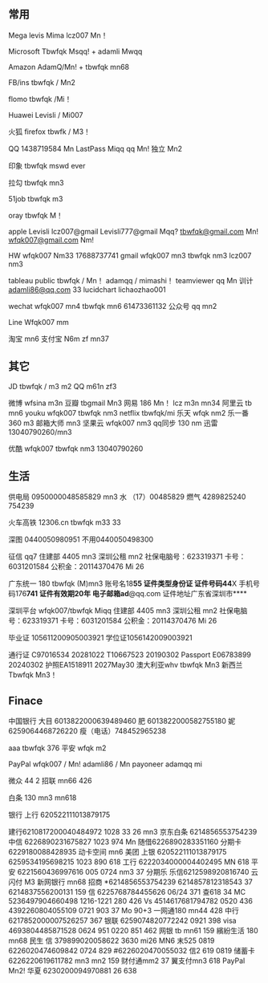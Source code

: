## 常用 

Mega
levis Mima
lcz007 Mn！

Microsoft
Tbwfqk Msqq! + adamli Mwqq

Amazon
AdamQ/Mn! + tbwfqk mn68

FB/ins
tbwfqk / Mn2

flomo
tbwfqk /Mi！

Huawei
Levisli / Mi007
 

火狐 firefox
tbwfk / M3！

QQ
1438719584 Mn
LastPass Miqq
qq Mn!
独立 Mn2

印象
tbwfqk mswd
ever

拉勾
tbwfqk mn3

51job
tbwfqk m3

oray
tbwfqk M！






apple 
Levisli lcz007@gmail
Levisli777@gmail
Mqq?
tbwfqk@gmail.com
Mn!
wfqk007@gmail.com
Nm!

HW
wfqk007 Nm33
17688737741
gmail
wfqk007 mn3
tbwfqk nm3
lcz007 nm3



tableau public
tbwfqk / Mn！
adamqq / mimashi！
teamviewer
qq Mn
训计
adamli86@qq.com 33
lucidchart
lichaozhao001


wechat
wfqk007 mn4
tbwfqk mn6
61473361132
公众号 qq mn2

Line
Wfqk007 mm

淘宝
mn6
支付宝
N6m
zf mn37



## 其它

JD
tbwfqk / m3 m2
QQ
m61n 
zf3

微博
wfsina
m3n
豆瓣
tbgmail
Mn3
网易
186 Mn！
lcz m3n
mn34
阿里云
tb mn6
youku
wfqk007 tbwfqk
nm3
netflix
tbwfqk/mi
乐天
wfqk nm2
乐一番
360
m3
邮箱大师
mn3
坚果云
wfqk007 nm3
qq同步
130 nm
迅雷
13040790260/mn3

优酷
wfqk007 tbwfqk
nm3
13040790260








##  生活



供电局 0950000048585829 mn3
水 （17）00485829
燃气 4289825240 754239



火车高铁
12306.cn
tbwfqk m33 33

深图 
0440050980951
不用0440050498300

征信 qq7
住建部 4405 mn3
深圳公租 mn2
社保电脑号：623319371
卡号：6031201584
公积金：20114370476
Mi 26

广东统一 180  tbwfqk (M)mn3
账号名18****55
证件类型身份证
证件号码44****X
手机号码176****741
证件有效期20年
电子邮箱ad****@qq.com
证件地址广东省深圳市****

深圳平台 wfqk007/tbwfqk Miqq
住建部
4405 mn3
深圳公租 mn2
社保电脑号：623319371
卡号：6031201584
公积金：20114370476
Mi 26



毕业证 105611200905003921
学位证1056142009003921



通行证
C97016534 20281022
T10667523 20190302
Passport
E06783899 20240302
护照EA1518911
2027May30
澳大利亚whv
tbwfqk
Mn3
新西兰
Tbwfqk
Mn3！





## Finace

中国银行
大目 6013822000639489460
肥 6013822000582755180
妮 6259064468726220
瘦（电话）748452965238



aaa 
tbwfqk 376
平安
wfqk m2

PayPal
wfqk007 / Mn!
adamli86 / Mn
payoneer
adamqq mi

微众
44 2
招联
mn66 426

白条 130 mn3 mn618

银行
上行
620522111013879175

建行6210817200040484972 1028
33
26
mn3
京东白条 6214856553754239
中信
6226890231675827 1023 974
Mn
随借6226890283351160
分期卡6229180088428935
动卡空间 mn6
美团 上银
620522111013879175
6259534195698215 1023 890
618
工行
6222034000004402495
MN 618
平安
6221560436997616 005 0724
nm3 37
分期乐 乐信6212598920816740
云闪付
M3
新网银行
mn68
招商
*6214856553754239
6214857812318543
37
6214837556200131
159
信
6225768784455626 06/24 371
查618
34
MC
5236497904660498 1216-1221 280
426
Vs
4514617681794782 0520 436
4392260804055109 0721 903
37
Mo 90+3
一网通180
mn44 428
中行
6217852000007526257 367
银联
6259074820772242 0921 398
visa
4693804485871528 0624 951
0220 851
462
网银
tb mn61 159
繽紛生活
180 mn68
民生
信 379899020058622 3630
mi26 MN6
末525 0819
6226020474609842
0724 829
#6226020470055032
信2
619 0819
储蓄卡6226220619611782
mn3
mn2
159
财付通mm2 37
翼支付mn3 618
PayPal Mn2!
华夏
6230200094970881
26
638
